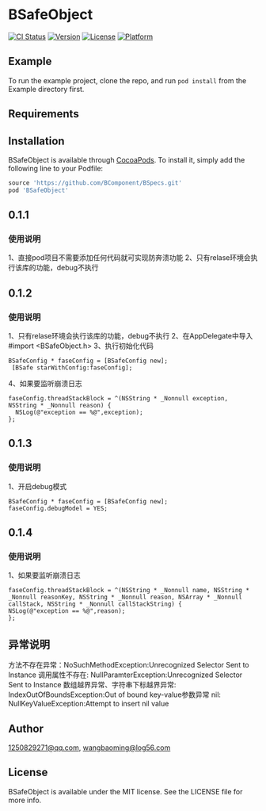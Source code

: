 # BSafeObject

[![CI Status](https://img.shields.io/travis/1250829271@qq.com/BSafeObject.svg?style=flat)](https://travis-ci.org/1250829271@qq.com/BSafeObject)
[![Version](https://img.shields.io/cocoapods/v/BSafeObject.svg?style=flat)](https://cocoapods.org/pods/BSafeObject)
[![License](https://img.shields.io/cocoapods/l/BSafeObject.svg?style=flat)](https://cocoapods.org/pods/BSafeObject)
[![Platform](https://img.shields.io/cocoapods/p/BSafeObject.svg?style=flat)](https://cocoapods.org/pods/BSafeObject)

## Example

To run the example project, clone the repo, and run `pod install` from the Example directory first.

## Requirements

## Installation

BSafeObject is available through [CocoaPods](https://cocoapods.org). To install
it, simply add the following line to your Podfile:

```ruby
source 'https://github.com/BComponent/BSpecs.git'
pod 'BSafeObject'
```
## 0.1.1
### 使用说明
1、直接pod项目不需要添加任何代码就可实现防奔溃功能
2、只有relase环境会执行该库的功能，debug不执行


## 0.1.2
### 使用说明
1、只有relase环境会执行该库的功能，debug不执行
2、在AppDelegate中导入 #import <BSafeObject.h>
3、执行初始化代码

```
BSafeConfig * faseConfig = [BSafeConfig new];
 [BSafe starWithConfig:faseConfig];
```
4、如果要监听崩溃日志

```
faseConfig.threadStackBlock = ^(NSString * _Nonnull exception, NSString * _Nonnull reason) {
  NSLog(@"exception == %@",exception);
};
```
## 0.1.3
### 使用说明
1、开启debug模式

```
BSafeConfig * faseConfig = [BSafeConfig new];
faseConfig.debugModel = YES;
```
## 0.1.4
### 使用说明
1、如果要监听崩溃日志

```
faseConfig.threadStackBlock = ^(NSString * _Nonnull name, NSString * _Nonnull reasonKey, NSString * _Nonnull reason, NSArray * _Nonnull callStack, NSString * _Nonnull callStackString) {
NSLog(@"exception == %@",reason);
};
```

## 异常说明
方法不存在异常：NoSuchMethodException:Unrecognized Selector Sent to Instance
调用属性不存在: NullParamterException:Unrecognized Selector Sent to Instance
数组越界异常、字符串下标越界异常: IndexOutOfBoundsException:Out of bound
key-value参数异常 nil: NullKeyValueException:Attempt to insert nil value
## Author

1250829271@qq.com, wangbaoming@log56.com

## License

BSafeObject is available under the MIT license. See the LICENSE file for more info.
